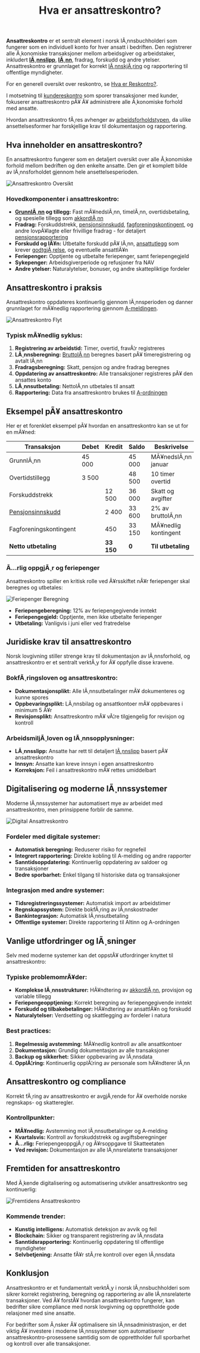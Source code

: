 ﻿---
title: "Hva er ansattreskontro?"
meta_title: "Hva er ansattreskontro?"
meta_description: '**Ansattreskontro** er et sentralt element i norsk lÃ¸nnsbuchholderi som fungerer som en individuell konto for hver ansatt i bedriften. Den registrerer alle Ã¸k...'
slug: hva-er-ansattreskontro
type: blog
layout: pages/single
---

**Ansattreskontro** er et sentralt element i norsk lÃ¸nnsbuchholderi som fungerer som en individuell konto for hver ansatt i bedriften. Den registrerer alle Ã¸konomiske transaksjoner mellom arbeidsgiver og arbeidstaker, inkludert [**lÃ¸nnslipp**](/blogs/regnskap/hva-er-lonnslipp "LÃ¸nnslipp - Komplett Guide til LÃ¸nnsspecifikasjon og RegnskapsfÃ¸ring"), [**lÃ¸nn**](/blogs/regnskap/hva-er-lonn "Hva er LÃ¸nn i Regnskap? Komplett Guide til LÃ¸nnsformer, Beregning og RegnskapsfÃ¸ring"), fradrag, forskudd og andre ytelser. Ansattreskontro er grunnlaget for korrekt [lÃ¸nnskjÃ¸ring](/blogs/regnskap/hva-er-regnskap "Hva er Regnskap? En Komplett Guide til Norsk Regnskap") og rapportering til offentlige myndigheter.

For en generell oversikt over reskontro, se [Hva er Reskontro?](/blogs/regnskap/hva-er-reskontro "Hva er Reskontro? En Guide til Underreskontro og Hovedbok").

I motsetning til [kundereskontro](/blogs/regnskap/hva-er-kundereskontro "Hva er Kundereskontro? Komplett Guide til Kundeledger og Fordringsstyring") som sporer transaksjoner med kunder, fokuserer ansattreskontro pÃ¥ Ã¥ administrere alle Ã¸konomiske forhold med ansatte.

Hvordan ansattreskontro fÃ¸res avhenger av [arbeidsforholdstypen](/blogs/regnskap/hva-er-arbeidsforholdstype "Hva er arbeidsforholdstype?"), da ulike ansettelsesformer har forskjellige krav til dokumentasjon og rapportering.

## Hva inneholder en ansattreskontro?

En ansattreskontro fungerer som en detaljert oversikt over alle Ã¸konomiske forhold mellom bedriften og den enkelte ansatte. Den gir et komplett bilde av lÃ¸nnsforholdet gjennom hele ansettelsesperioden.

![Ansattreskontro Oversikt](ansattreskontro-oversikt.svg)

### Hovedkomponenter i ansattreskontro:

* **[GrunnlÃ¸nn](/blogs/regnskap/hva-er-grunnlonn "Hva er GrunnlÃ¸nn i Regnskap?") og tillegg:** Fast mÃ¥nedslÃ¸nn, timelÃ¸nn, overtidsbetaling, og spesielle tillegg som [akkordlÃ¸nn](/blogs/regnskap/hva-er-akkordlonn "Hva er AkkordlÃ¸nn? En Guide til PrestasjonslÃ¸nn")
* **Fradrag:** Forskuddstrekk, [pensjonsinnskudd](/blogs/regnskap/hva-er-pensjon "Hva er Pensjon? Komplett Guide til Norsk Pensjonssystem"), [fagforeningskontingent](/blogs/regnskap/hva-er-kontingent "Hva er Kontingent? Komplett Guide til Medlemsavgifter og RegnskapsfÃ¸ring"), og andre lovpÃ¥lagte eller frivillige fradrag - for detaljert [pensjonsrapportering](/blogs/regnskap/hva-er-pensjonsrapportering "Hva er Pensjonsrapportering? Komplett Guide til Pensjon i Regnskap")
* **Forskudd og lÃ¥n:** Utbetalte forskudd pÃ¥ lÃ¸nn, [ansattutlegg](/blogs/regnskap/ansattutlegg "Ansattutlegg - En komplett guide til utlegg fra ansatte") som krever [godtgjÃ¸relse](/blogs/regnskap/hva-er-godtgjorelse "Hva er GodtgjÃ¸relse (Regnskap)? Komplett Guide til Refusjon og Utlegg"), og eventuelle ansattlÃ¥n
* **Feriepenger:** Opptjente og utbetalte feriepenger, samt feriepengegjeld
* **Sykepenger:** Arbeidsgiverperiode og refusjoner fra NAV
* **Andre ytelser:** Naturalytelser, bonuser, og andre skattepliktige fordeler

## Ansattreskontro i praksis

Ansattreskontro oppdateres kontinuerlig gjennom lÃ¸nnsperioden og danner grunnlaget for mÃ¥nedlig rapportering gjennom [A-meldingen](/blogs/regnskap/hva-er-a-melding "Hva er A-melding? En Guide til MÃ¥nedlig Rapportering").

![Ansattreskontro Flyt](ansattreskontro-flyt.svg)

### Typisk mÃ¥nedlig syklus:

1. **Registrering av arbeidstid:** Timer, overtid, fravÃ¦r registreres
2. **LÃ¸nnsberegning:** [BruttolÃ¸nn](/blogs/regnskap/hva-er-bruttolonn "Hva er BruttolÃ¸nn? Definisjon, Beregning og Praktisk Anvendelse") beregnes basert pÃ¥ timeregistrering og avtalt lÃ¸nn
3. **Fradragsberegning:** Skatt, pensjon og andre fradrag beregnes
4. **Oppdatering av ansattreskontro:** Alle transaksjoner registreres pÃ¥ den ansattes konto
5. **LÃ¸nnsutbetaling:** NettolÃ¸nn utbetales til ansatt
6. **Rapportering:** Data fra ansattreskontro brukes til [A-ordningen](/blogs/regnskap/hva-er-a-ordningen "Hva er A-ordningen? En Guide til Samordnet Rapportering")

## Eksempel pÃ¥ ansattreskontro

Her er et forenklet eksempel pÃ¥ hvordan en ansattreskontro kan se ut for en mÃ¥ned:

| **Transaksjon** | **Debet** | **Kredit** | **Saldo** | **Beskrivelse** |
|-----------------|-----------|------------|-----------|-----------------|
| GrunnlÃ¸nn | 45 000 | | 45 000 | MÃ¥nedslÃ¸nn januar |
| Overtidstillegg | 3 500 | | 48 500 | 10 timer overtid |
| Forskuddstrekk | | 12 500 | 36 000 | Skatt og avgifter |
| [Pensjonsinnskudd](/blogs/regnskap/hva-er-pensjon "Hva er Pensjon? Komplett Guide til Norsk Pensjonssystem") | | 2 400 | 33 600 | 2% av bruttolÃ¸nn |
| Fagforeningskontingent | | 450 | 33 150 | MÃ¥nedlig kontingent |
| **Netto utbetaling** | | **33 150** | **0** | **Til utbetaling** |

### Ã…rlig oppgjÃ¸r og feriepenger

Ansattreskontro spiller en kritisk rolle ved Ã¥rsskiftet nÃ¥r feriepenger skal beregnes og utbetales:

![Feriepenger Beregning](feriepenger-beregning.svg)

* **Feriepengeberegning:** 12% av feriepengegivende inntekt
* **Feriepengegjeld:** Opptjente, men ikke utbetalte feriepenger
* **Utbetaling:** Vanligvis i juni eller ved fratredelse

## Juridiske krav til ansattreskontro

Norsk lovgivning stiller strenge krav til dokumentasjon av lÃ¸nnsforhold, og ansattreskontro er et sentralt verktÃ¸y for Ã¥ oppfylle disse kravene.

### BokfÃ¸ringsloven og ansattreskontro:

* **Dokumentasjonsplikt:** Alle lÃ¸nnsutbetalinger mÃ¥ dokumenteres og kunne spores
* **Oppbevaringsplikt:** LÃ¸nnsbilag og ansattkontoer mÃ¥ oppbevares i minimum 5 Ã¥r
* **Revisjonsplikt:** Ansattreskontro mÃ¥ vÃ¦re tilgjengelig for revisjon og kontroll

### ArbeidsmiljÃ¸loven og lÃ¸nnsopplysninger:

* **LÃ¸nnsslipp:** Ansatte har rett til detaljert [lÃ¸nnslipp](/blogs/regnskap/hva-er-lonnslipp "Hva er LÃ¸nnslipp i Regnskap? Komplett Guide til LÃ¸nnsspecifikasjon") basert pÃ¥ ansattreskontro
* **Innsyn:** Ansatte kan kreve innsyn i egen ansattreskontro
* **Korreksjon:** Feil i ansattreskontro mÃ¥ rettes umiddelbart

## Digitalisering og moderne lÃ¸nnssystemer

Moderne lÃ¸nnssystemer har automatisert mye av arbeidet med ansattreskontro, men prinsippene forblir de samme.

![Digital Ansattreskontro](digital-ansattreskontro.svg)

### Fordeler med digitale systemer:

* **Automatisk beregning:** Reduserer risiko for regnefeil
* **Integrert rapportering:** Direkte kobling til A-melding og andre rapporter
* **Sanntidsoppdatering:** Kontinuerlig oppdatering av saldoer og transaksjoner
* **Bedre sporbarhet:** Enkel tilgang til historiske data og transaksjoner

### Integrasjon med andre systemer:

* **Tidsregistreringssystemer:** Automatisk import av arbeidstimer
* **Regnskapssystem:** Direkte bokfÃ¸ring av lÃ¸nnskostnader
* **Bankintegrasjon:** Automatisk lÃ¸nnsutbetaling
* **Offentlige systemer:** Direkte rapportering til Altinn og A-ordningen

## Vanlige utfordringer og lÃ¸sninger

Selv med moderne systemer kan det oppstÃ¥ utfordringer knyttet til ansattreskontro:

### Typiske problemomrÃ¥der:

* **Komplekse lÃ¸nnsstrukturer:** HÃ¥ndtering av [akkordlÃ¸nn](/blogs/regnskap/hva-er-akkordlonn "Hva er AkkordlÃ¸nn? En Guide til PrestasjonslÃ¸nn"), provisjon og variable tillegg
* **Feriepengeopptjening:** Korrekt beregning av feriepengegivende inntekt
* **Forskudd og tilbakebetalinger:** HÃ¥ndtering av ansattlÃ¥n og forskudd
* **Naturalytelser:** Verdsetting og skattlegging av fordeler i natura

### Best practices:

1. **Regelmessig avstemming:** MÃ¥nedlig kontroll av alle ansattkontoer
2. **Dokumentasjon:** Grundig dokumentasjon av alle transaksjoner
3. **Backup og sikkerhet:** Sikker oppbevaring av lÃ¸nnsdata
4. **OpplÃ¦ring:** Kontinuerlig opplÃ¦ring av personale som hÃ¥ndterer lÃ¸nn

## Ansattreskontro og compliance

Korrekt fÃ¸ring av ansattreskontro er avgjÃ¸rende for Ã¥ overholde norske regnskaps- og skatteregler.

### Kontrollpunkter:

* **MÃ¥nedlig:** Avstemming mot lÃ¸nnsutbetalinger og A-melding
* **Kvartalsvis:** Kontroll av forskuddstrekk og avgiftsberegninger
* **Ã…rlig:** FeriepengeoppgjÃ¸r og Ã¥rsoppgave til Skatteetaten
* **Ved revisjon:** Dokumentasjon av alle lÃ¸nnsrelaterte transaksjoner

## Fremtiden for ansattreskontro

Med Ã¸kende digitalisering og automatisering utvikler ansattreskontro seg kontinuerlig:

![Fremtidens Ansattreskontro](fremtidens-ansattreskontro.svg)

### Kommende trender:

* **Kunstig intelligens:** Automatisk deteksjon av avvik og feil
* **Blockchain:** Sikker og transparent registrering av lÃ¸nnsdata
* **Sanntidsrapportering:** Kontinuerlig oppdatering til offentlige myndigheter
* **Selvbetjening:** Ansatte fÃ¥r stÃ¸rre kontroll over egen lÃ¸nnsdata

## Konklusjon

Ansattreskontro er et fundamentalt verktÃ¸y i norsk lÃ¸nnsbuchholderi som sikrer korrekt registrering, beregning og rapportering av alle lÃ¸nnsrelaterte transaksjoner. Ved Ã¥ forstÃ¥ hvordan ansattreskontro fungerer, kan bedrifter sikre compliance med norsk lovgivning og opprettholde gode relasjoner med sine ansatte.

For bedrifter som Ã¸nsker Ã¥ optimalisere sin lÃ¸nnsadministrasjon, er det viktig Ã¥ investere i moderne lÃ¸nnssystemer som automatiserer ansattreskontro-prosessene samtidig som de opprettholder full sporbarhet og kontroll over alle transaksjoner.







